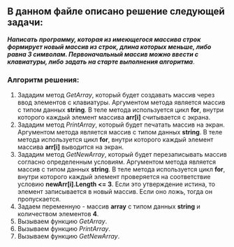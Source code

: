 ## В данном файле описано решение следующей задачи:

***Написать программу, которая из имеющегося массива строк формирует новый массив из строк, длина которых меньше, либо равна 3 символам. Первоначальный массив можно ввести с клавиатуры, либо задать на старте выполнения алгоритма***.

### Алгоритм решения:
1. Зададим метод *GetArray*, который будет создавать массив через ввод элементов с клавиатуры. 
Аргументом метода является массив с типом данных **string**.
В теле метода используется цикл **for**, внутри которого каждый элемент массива **arr[i]** считывается с экрана.
2. Зададим метод *PrintArray*, который будет печатать массив на экран.
Аргументом метода является массив с типом данных **string**.
В теле метода используется цикл **for**, внутри которого каждый элемент массива **arr[i]** выводится на экран.
3. Зададим метод *GetNewArray*, который будет перезаписывать массив согласно определенным условиям.
Аргументом метода является массив с типом данных **string**.
В теле метода используется цикл **for**, внутри которого каждый элемент проверяется на соответствие условию 
**newArr[i].Length <= 3**. Если это утверждение истина, то элемент записывается в новый массив.
Если оно ложь, тогда он пропускается.
4. Задаем переменную - массив **array** с типом данных **string** и количеством элементов **4**.
5. Вызываем функцию *GetArray*.
6. Вызываем функцию *PrintArray*.
7. Вызываем функцию *GetNewArray*.
